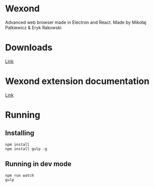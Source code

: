 # Wexond
Advanced web browser made in Electron and React. Made by Mikołaj Palkiewicz & Eryk Rakowski

# Downloads
[Link](https://github.com/Sential/Wexond/releases)

# Wexond extension documentation
[Link](https://github.com/Nersent/Wexond/wiki)

# Running
## Installing
```
npm install
npm install gulp -g
```
## Running in dev mode
```
npm run watch
gulp
```
